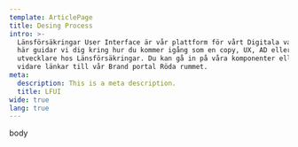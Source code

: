 ```yaml
---
template: ArticlePage
title: Desing Process
intro: >-
  Länsförsäkringar User Interface är vår plattform för vårt Digitala varumärke.
  här guidar vi dig kring hur du kommer igång som en copy, UX, AD eller frontend
  utvecklare hos Länsförsäkringar. Du kan gå in på våra komponenter eller hittar
  vidare länkar till vår Brand portal Röda rummet.
meta:
  description: This is a meta description.
  title: LFUI
wide: true
lang: true
---
```

body
